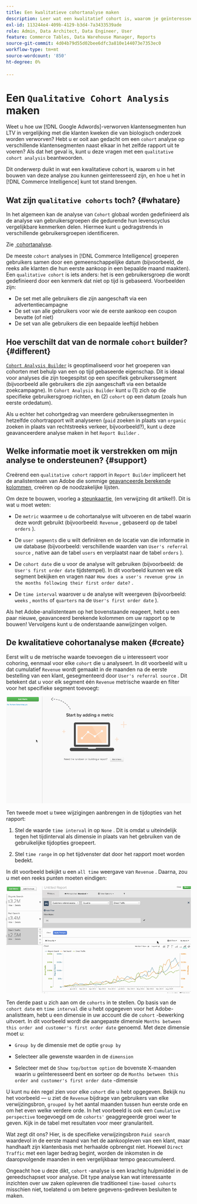 ```yaml
---
title: Een kwalitatieve cohortanalyse maken
description: Leer wat een kwalitatief cohort is, waarom je geïnteresseerd bent in het maken van deze analyse, en hoe je het kunt maken in Commerce Intelligence.
exl-id: 113244e4-409b-4129-b3d4-7a3433539ade
role: Admin, Data Architect, Data Engineer, User
feature: Commerce Tables, Data Warehouse Manager, Reports
source-git-commit: 4d04b79d55d02bee6dfc3a810e144073e7353ec0
workflow-type: tm+mt
source-wordcount: '850'
ht-degree: 0%

---
```


# Een `Qualitative Cohort Analysis` maken

Weet u hoe uw [!DNL Google Adwords]-verworven klantensegmenten hun LTV in vergelijking met die klanten kweken die van biologisch onderzoek worden verworven? Hebt u er ooit aan gedacht om een `cohort` analyse op verschillende klantensegmenten naast elkaar in het zelfde rapport uit te voeren? Als dat het geval is, kunt u deze vragen met een `qualitative cohort analysis` beantwoorden.

Dit onderwerp duikt in wat een kwalitatieve cohort is, waarom u in het bouwen van deze analyse zou kunnen geinteresseerd zijn, en hoe u het in [!DNL Commerce Intelligence] kunt tot stand brengen.

## Wat zijn `qualitative cohorts` toch? {#whatare}

In het algemeen kan de analyse van `Cohort` globaal worden gedefinieerd als de analyse van gebruikersgroepen die gedurende hun levenscyclus vergelijkbare kenmerken delen. Hiermee kunt u gedragstrends in verschillende gebruikersgroepen identificeren.

Zie [&#x200B; cohortanalyse &#x200B;](https://www.cohortanalysis.com/).

De meeste `cohort` analyses in [!DNL Commerce Intelligence] groeperen gebruikers samen door een gemeenschappelijke datum (bijvoorbeeld, de reeks alle klanten die hun eerste aankoop in een bepaalde maand maakten). Een `qualitative cohort` is iets anders: het is een gebruikersgroep die wordt gedefinieerd door een kenmerk dat niet op tijd is gebaseerd. Voorbeelden zijn:

* De set met alle gebruikers die zijn aangeschaft via een advertentiecampagne
* De set van alle gebruikers voor wie de eerste aankoop een coupon bevatte (of niet)
* De set van alle gebruikers die een bepaalde leeftijd hebben

## Hoe verschilt dat van de normale `cohort` builder? {#different}

[`Cohort Analysis Builder`](../dev-reports/cohort-rpt-bldr.md) is geoptimaliseerd voor het groeperen van cohorten met behulp van een op tijd gebaseerde eigenschap. Dit is ideaal voor analyses die zijn toegespitst op een specifiek gebruikerssegment (bijvoorbeeld alle gebruikers die zijn aangeschaft via een betaalde zoekcampagne). In `Cohort Analysis Builder` kunt u (1) zich op die specifieke gebruikersgroep richten, en (2) `cohort` op een datum (zoals hun eerste ordedatum).

Als u echter het cohortgedrag van meerdere gebruikerssegmenten in hetzelfde cohortrapport wilt analyseren (`paid` zoeken in plaats van `organic` zoeken in plaats van rechtstreeks verkeer, bijvoorbeeld?), kunt u deze geavanceerdere analyse maken in het `Report Builder` .

## Welke informatie moet ik verstrekken om mijn analyse te ondersteunen? {#support}

Creërend een `qualitative cohort` rapport in `Report Builder` impliceert het de analistenteam van Adobe die sommige [&#x200B; geavanceerde berekende kolommen &#x200B;](../data-warehouse-mgr/creating-calculated-columns.md) creëren op de noodzakelijke lijsten.

Om deze te bouwen, voorleg a [&#x200B; steunkaartje &#x200B;](https://experienceleague.adobe.com/docs/commerce-knowledge-base/kb/troubleshooting/miscellaneous/mbi-service-policies.html) (en verwijzing dit artikel!). Dit is wat u moet weten:

* De `metric` waarmee u de cohortanalyse wilt uitvoeren en de tabel waarin deze wordt gebruikt (bijvoorbeeld: `Revenue` , gebaseerd op de tabel `orders` ).

* De `user segments` die u wilt definiëren en de locatie van die informatie in uw database (bijvoorbeeld: verschillende waarden van `User's referral source` , native aan de tabel `users` en verplaatst naar de tabel `orders` ).

* De `cohort date` die u voor de analyse wilt gebruiken (bijvoorbeeld: de `User's first order date` tijdstempel). In dit voorbeeld kunnen we elk segment bekijken en vragen naar `How does a user's revenue grow in the months following their first order date?` .

* De `time interval` waarover u de analyse wilt weergeven (bijvoorbeeld: `weeks` , `months` of `quarters` na de `User's first order date` ).

Als het Adobe-analistenteam op het bovenstaande reageert, hebt u een paar nieuwe, geavanceerd berekende kolommen om uw rapport op te bouwen! Vervolgens kunt u de onderstaande aanwijzingen volgen.

## De kwalitatieve cohortanalyse maken {#create}

Eerst wilt u de metrische waarde toevoegen die u interesseert voor cohoring, eenmaal voor elke `cohort` die u analyseert. In dit voorbeeld wilt u dat cumulatief `Revenue` wordt gemaakt in de maanden na de eerste bestelling van een klant, gesegmenteerd door `User's referral source` . Dit betekent dat u voor elk segment één `Revenue` metrische waarde en filter voor het specifieke segment toevoegt:

![&#x200B; Geanimeerde demonstratie van het creëren van een kwalitatieve cohortanalyse &#x200B;](../../assets/qualcohort1.gif)

Ten tweede moet u twee wijzigingen aanbrengen in de tijdopties van het rapport:

1. Stel de waarde `time interval` in op `None` . Dit is omdat u uiteindelijk tegen het tijdinterval als dimensie in plaats van het gebruiken van de gebruikelijke tijdopties groepeert.

1. Stel `time range` in op het tijdvenster dat door het rapport moet worden bedekt.

In dit voorbeeld bekijkt u een `all time` weergave van `Revenue` . Daarna, zou u met een reeks punten moeten eindigen:

![&#x200B; Geanimeerde demonstratie van cohort groepering en analyseopties &#x200B;](../../assets/qualcohort2.gif)

Ten derde past u zich aan om de `cohorts` in te stellen. Op basis van de `cohort date` en `time interval` die u hebt opgegeven voor het Adobe-analistteam, hebt u een dimensie in uw account die de `cohort` -bewerking uitvoert. In dit voorbeeld wordt die aangepaste dimensie `Months between this order and customer's first order date` genoemd. Met deze dimensie moet u:

* `Group by` de dimensie met de optie `group by`

* Selecteer alle gewenste waarden in de `dimension`

* Selecteer met de `Show top/bottom option` de bovenste X-maanden waarin u geïnteresseerd bent en sorteer op de `Months between this order and customer's first order date` -dimensie

U kunt nu één regel zien voor elke `cohort` die u hebt opgegeven. Bekijk nu het voorbeeld — u ziet de `Revenue` bijdrage van gebruikers van elke verwijzingsbron, `grouped by` het aantal maanden tussen hun eerste orde en om het even welke verdere orde. In het voorbeeld is ook een `Cumulative perspective` toegevoegd om de `cohorts'` geaggregeerde groei weer te geven. Kijk in de tabel met resultaten voor meer granulariteit.

Wat zegt dit ons? Hier, is de specifieke verwijzingsbron `Paid search` waardevol in de eerste maand van het de aankoopleven van een klant, maar handhaaft zijn klantenbasis met herhaalde opbrengst niet. Hoewel `Direct Traffic` met een lager bedrag begint, worden de inkomsten in de daaropvolgende maanden in een vergelijkbaar tempo geaccumuleerd.

Ongeacht hoe u deze dikt, `cohort` -analyse is een krachtig hulpmiddel in de gereedschapset voor analyse. Dit type analyse kan wat interessante inzichten over uw zaken opleveren die traditioneel `time-based cohorts` misschien niet, toelatend u om betere gegevens-gedreven besluiten te maken.

